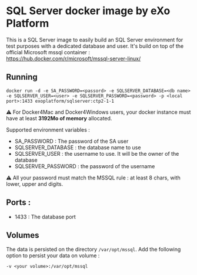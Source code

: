 # SQL Server docker image by eXo Platform

This is a SQL Server image to easily build an SQL Server environment for test purposes with a dedicated database and user.
It's build on top of the official Microsoft mssql container : https://hub.docker.com/r/microsoft/mssql-server-linux/

## Running

```
docker run -d -e SA_PASSWORD=<passord> -e SQLSERVER_DATABASE=<db name> -e SQLSERVER_USER=<user> -e SQLSERVER_PASSWORD=<password> -p <local port>:1433 exoplatform/sqlserver:ctp2-1-1 
```

:warning: For Docker4Mac and Docker4Windows users, your docker instance must have at least **3192Mo of memory** allocated.

Supported environment variables :
- SA_PASSWORD : The password of the SA user
- SQLSERVER_DATABASE : the database name to use
- SQLSERVER_USER : the username to use. It will be the owner of the database
- SQLSERVER_PASSWORD : the password of the username

:warning: All your password must match the MSSQL rule : at least 8 chars, with lower, upper and digits.

## Ports :

- 1433 : The database port

## Volumes

The data is persisted on the directory ``/var/opt/mssql``.
Add the following option to persist your data on volume :
```
-v <your volume>:/var/opt/mssql
```
